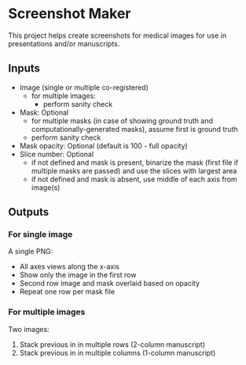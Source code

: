 # Screenshot Maker

This project helps create screenshots for medical images for use in presentations and/or manuscripts.

## Inputs

- Image (single or multiple co-registered)
  - for multiple images:
    - perform sanity check 
- Mask: Optional
  - for multiple masks (in case of showing ground truth and computationally-generated masks), assume first is ground truth
  - perform sanity check 
- Mask opacity: Optional (default is 100 - full opacity)
- Slice number: Optional
  - if not defined and mask is present, binarize the mask (first file if multiple masks are passed) and use the slices with largest area
  - if not defined and mask is absent, use middle of each axis from image(s)

## Outputs

### For single image

A single PNG:
- All axes views along the x-axis
- Show only the image in the first row
- Second row image and mask overlaid based on opacity
- Repeat one row per mask file 

### For multiple images

Two images:
1. Stack previous in in multiple rows (2-column manuscript)
2. Stack previous in in multiple columns (1-column manuscript)

